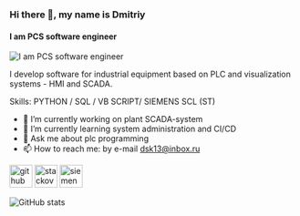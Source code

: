 ### Hi there 👋, my name is Dmitriy
#### I am PCS software engineer
![I am PCS software engineer](https://arturssmirnovs.github.io/github-profile-readme-generator/images/banner.png)

I develop software for industrial equipment based on PLC and visualization systems - HMI and SCADA.

Skills: PYTHON / SQL / VB SCRIPT/ SIEMENS SCL (ST)

- 🔭 I’m currently working on plant SCADA-system 
- 🌱 I’m currently learning system administration and CI/CD 
- 💬 Ask me about plc programming 
- 📫 How to reach me: by e-mail dsk13@inbox.ru 


[<img src='https://cdn.jsdelivr.net/npm/simple-icons@3.0.1/icons/github.svg' alt='github' height='40'>](https://github.com/dsk13-stack)  [<img src='https://cdn.jsdelivr.net/npm/simple-icons@3.0.1/icons/stackoverflow.svg' alt='stackoverflow' height='40'>](https://stackoverflow.com/users/user:18421633)  [<img src='https://cdn.jsdelivr.net/npm/simple-icons@3.0.1/icons/siemens.svg' alt='siemens' height='40'>](https://support.industry.siemens.com/)  

![GitHub stats](https://github-readme-stats.vercel.app/api?username=dsk13-stack&show_icons=true)  

